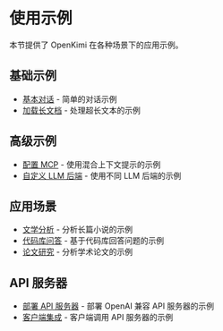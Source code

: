 # 使用示例

本节提供了 OpenKimi 在各种场景下的应用示例。

## 基础示例

- [基本对话](./basic_conversation.md) - 简单的对话示例
- [加载长文档](./long_document.md) - 处理超长文本的示例

## 高级示例

- [配置 MCP](./mcp_configuration.md) - 使用混合上下文提示的示例
- [自定义 LLM 后端](./custom_llm.md) - 使用不同 LLM 后端的示例

## 应用场景

- [文学分析](./literature_analysis.md) - 分析长篇小说的示例
- [代码库问答](./code_qa.md) - 基于代码库回答问题的示例
- [论文研究](./research_paper.md) - 分析学术论文的示例

## API 服务器

- [部署 API 服务器](./api_server.md) - 部署 OpenAI 兼容 API 服务器的示例
- [客户端集成](./client_integration.md) - 客户端调用 API 服务器的示例 